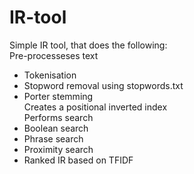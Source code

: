 # IR-tool

Simple IR tool, that does the following:  
Pre-processeses text  
- Tokenisation  
- Stopword removal using stopwords.txt  
- Porter stemming  
Creates a positional inverted index  
Performs search  
- Boolean search   
- Phrase search  
- Proximity search  
- Ranked IR based on TFIDF  
